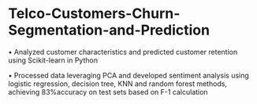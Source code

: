 # Telco-Customers-Churn-Segmentation-and-Prediction

•	Analyzed customer characteristics and predicted customer retention using Scikit-learn in Python

•	Processed data leveraging PCA and developed sentiment analysis using logistic regression, decision tree, KNN and random forest methods, achieving 83%accuracy on test sets based on F-1 calculation

